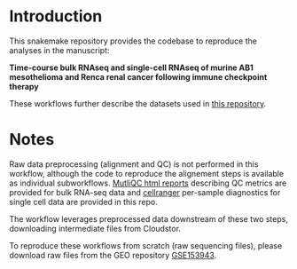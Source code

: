 # Introduction 

This snakemake repository provides the codebase to reproduce the analyses in the manuscript:

**Time-course bulk RNAseq and single-cell RNAseq of murine AB1 mesothelioma and Renca renal cancer following immune checkpoint therapy**

These workflows further describe the datasets used in [this repository](https://github.com/wlchin/IFNsignalling).  

# Notes

Raw data preprocessing (alignment and QC) is not performed in this workflow, although the code to reproduce the alignement steps is available as individual subworkflows. [MutliQC html reports](https://multiqc.info/) describing QC metrics are provided for bulk RNA-seq data and [cellranger](https://support.10xgenomics.com/single-cell-gene-expression/software/pipelines/latest/what-is-cell-ranger) per-sample diagnostics for single cell data are provided in this repo. 

The workflow leverages preprocessed data downstream of these two steps, downloading intermediate files from Cloudstor. 

To reproduce these workflows from scratch (raw sequencing files), please download raw files from the GEO repository [GSE153943](https://www.ncbi.nlm.nih.gov/geo/query/acc.cgi?acc=GSE153942).


